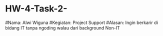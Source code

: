 # HW-4-Task-2-
#Nama: Alwi Wiguna 
#Kegiatan: Project Support
#Alasan: Ingin berkarir di bidang IT tanpa ngoding walau dari background Non-IT
